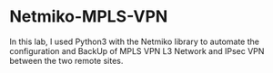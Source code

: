 # Netmiko-MPLS-VPN
In this lab, I used Python3 with the Netmiko library to automate the configuration and BackUp of MPLS VPN L3 Network and IPsec VPN between the two remote sites.

